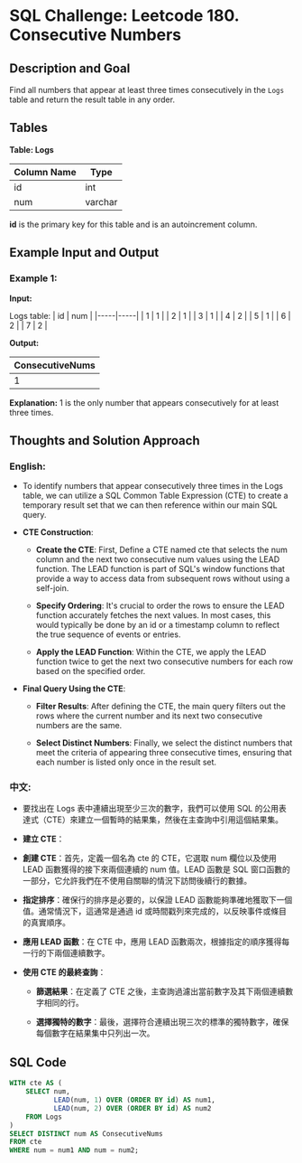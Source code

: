 # SQL Challenge: Leetcode 180. Consecutive Numbers

## Description and Goal

Find all numbers that appear at least three times consecutively in the `Logs` table and return the result table in any order.

## Tables

**Table: Logs**

| Column Name | Type    |
|-------------|---------|
| id          | int     |
| num         | varchar |

**id** is the primary key for this table and is an autoincrement column.

## Example Input and Output

### Example 1:

**Input:**

Logs table:
| id  | num |
|-----|-----|
| 1   | 1   |
| 2   | 1   |
| 3   | 1   |
| 4   | 2   |
| 5   | 1   |
| 6   | 2   |
| 7   | 2   |

**Output:**

| ConsecutiveNums |
|-----------------|
| 1               |

**Explanation:**
1 is the only number that appears consecutively for at least three times.

## Thoughts and Solution Approach

### English:
* To identify numbers that appear consecutively three times in the Logs table, we can utilize a SQL Common Table Expression (CTE) to create a temporary result set
  that we can then reference within our main SQL query.

 - **CTE Construction**:

    - **Create the CTE**: First, Define a CTE named cte that selects the num column and the next two consecutive num values using the LEAD function. The LEAD function is part of SQL's window functions that provide a way to access data from subsequent rows without using a self-join.
      
    - **Specify Ordering**: It's crucial to order the rows to ensure the LEAD function accurately fetches the next values. In most cases, this would typically be done by an id or a timestamp column to reflect the true sequence of events or entries.
      
    - **Apply the LEAD Function**: Within the CTE, we apply the LEAD function twice to get the next two consecutive numbers for each row based on the specified order.
      
 - **Final Query Using the CTE**:

    - **Filter Results**: After defining the CTE, the main query filters out the rows where the current number and its next two consecutive numbers are the same.
      
    - **Select Distinct Numbers**: Finally, we select the distinct numbers that meet the criteria of appearing three consecutive times, ensuring that each number is listed only once in the result set.

### 中文:

* 要找出在 Logs 表中連續出現至少三次的數字，我們可以使用 SQL 的公用表達式（CTE）來建立一個暫時的結果集，然後在主查詢中引用這個結果集。

 - **建立 CTE**：

  - **創建 CTE**：首先，定義一個名為 cte 的 CTE，它選取 num 欄位以及使用 LEAD 函數獲得的接下來兩個連續的 num 值。LEAD 函數是 SQL 窗口函數的一部分，它允許我們在不使用自關聯的情況下訪問後續行的數據。
    
  - **指定排序**：確保行的排序是必要的，以保證 LEAD 函數能夠準確地獲取下一個值。通常情況下，這通常是通過 id 或時間戳列來完成的，以反映事件或條目的真實順序。
    
  - **應用 LEAD 函數**：在 CTE 中，應用 LEAD 函數兩次，根據指定的順序獲得每一行的下兩個連續數字。

- **使用 CTE 的最終查詢**：

  - **篩選結果**：在定義了 CTE 之後，主查詢過濾出當前數字及其下兩個連續數字相同的行。
    
  - **選擇獨特的數字**：最後，選擇符合連續出現三次的標準的獨特數字，確保每個數字在結果集中只列出一次。

## SQL Code

```sql
WITH cte AS (
    SELECT num,
           LEAD(num, 1) OVER (ORDER BY id) AS num1,
           LEAD(num, 2) OVER (ORDER BY id) AS num2
    FROM Logs
)
SELECT DISTINCT num AS ConsecutiveNums
FROM cte
WHERE num = num1 AND num = num2;
